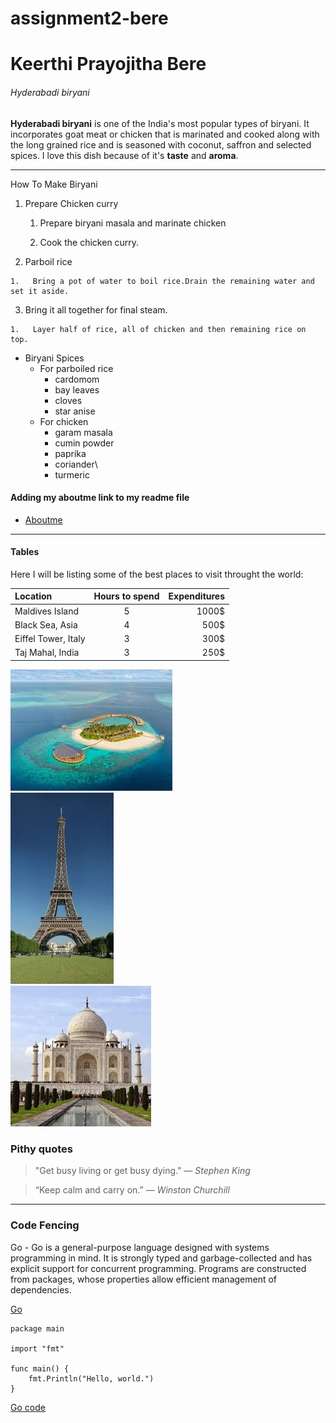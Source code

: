 # assignment2-bere
# Keerthi Prayojitha Bere
###### Hyderabadi biryani

**Hyderabadi biryani** is one of the India's most popular types of biryani. It incorporates goat meat or chicken that is marinated and cooked along with the long grained rice and is seasoned with coconut, saffron and selected spices.
I love this dish because of it's **taste** and **aroma**.

***
How To Make Biryani

1.  Prepare Chicken curry

    1.   Prepare biryani masala and marinate chicken
  
    2.   Cook the chicken curry. 
  
2.   Parboil rice

    1.   Bring a pot of water to boil rice.Drain the remaining water and set it aside.
  
3.   Bring it all together for final steam.

    1.   Layer half of rice, all of chicken and then remaining rice on top.
   
 *  Biryani Spices
    *   For parboiled rice
        *   cardomom
        *   bay leaves
        *   cloves
        *   star anise
    *   For chicken
        *   garam masala
        *   cumin powder
        *   paprika
        *   coriander\
        *   turmeric
#### Adding my aboutme link to my readme file
        
 - [Aboutme](https://github.com/prayojitha/assignment2-bere/blob/main/AboutMe.md)
 
---

 #### Tables
 Here I will be listing some of the best places to visit throught the world:

|Location| Hours to spend| Expenditures|
|:---|:---:|---:|
|Maldives Island| 5|1000$|
|Black Sea, Asia|  4|500$|
|Eiffel Tower, Italy|3|300$|
|Taj Mahal, India| 3| 250$|
![Maldives](/maldives.jpg)
<br>
![eiffel](/eiffel.jpg)
<br>
![Taj Mahal](/TajMahal.jpg)

### Pithy quotes

>"Get busy living or get busy dying." — *Stephen King*

>“Keep calm and carry on.” — *Winston Churchill*


---
### Code Fencing

Go - Go is a general-purpose language designed with systems programming in mind. It is strongly typed and garbage-collected and has explicit support for concurrent programming. Programs are constructed from packages, whose properties allow efficient management of dependencies.

[Go](https://golang.org/ref/spec#:~:text=Go%20is%20a%20general%2Dpurpose,allow%20efficient%20management%20of%20dependencies.)

```
package main

import "fmt"

func main() {
	fmt.Println("Hello, world.")
}

```
[Go code](https://golang.org/doc/code.html)



